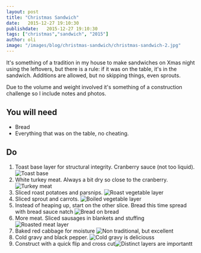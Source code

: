 ```yaml
---
layout: post
title: "Christmas Sandwich"
date:   2015-12-27 19:10:30
publishdate:   2015-12-27 19:10:30
tags: ["christmas","sandwich", "2015"]
author: oli
image: "/images/blog/christmas-sandwich/christmas-sandwich-2.jpg"
---
```


It's something of a tradition in my house to make sandwiches on Xmas night using the leftovers, but there is a rule: if it was on the table, it's in the sandwich.  Additions are allowed, but no skipping things, even sprouts.

Due to the volume and weight involved it's something of a construction challenge so I include notes and photos.


## You will need

* Bread
* Everything that was on the table, no cheating.


## Do

1. Toast base layer for structural integrity.  Cranberry sauce (not too liquid). ![Toast base](/images/blog/christmas-sandwich/christmas-sandwich-10.jpg)
2. White turkey meat.  Always a bit dry so close to the cranberry.  ![Turkey meat](/images/blog/christmas-sandwich/christmas-sandwich-9.jpg)
3. Sliced roast potatoes and parsnips. ![Roast vegetable layer](/images/blog/christmas-sandwich/christmas-sandwich-8.jpg)
4. Sliced sprout and carrots.  ![Boiled vegetable layer](/images/blog/christmas-sandwich/christmas-sandwich-7.jpg)
5. Instead of heaping up, start on the other slice.  Bread this time spread with bread sauce natch ![Bread on bread](/images/blog/christmas-sandwich/christmas-sandwich-6.jpg)
6. More meat.  Sliced sausages in blankets and stuffing ![Roasted meat layer](/images/blog/christmas-sandwich/christmas-sandwich-5.jpg)
7. Baked red cabbage for moisture ![Non traditional, but excellent](/images/blog/christmas-sandwich/christmas-sandwich-4.jpg)
8. Cold gravy and black pepper. ![Cold gravy is deliciouss](/images/blog/christmas-sandwich/christmas-sandwich-3.jpg)
9. Construct with a quick flip and cross cut![Distinct layers are importantt](/images/blog/christmas-sandwich/christmas-sandwich-2.jpg)



